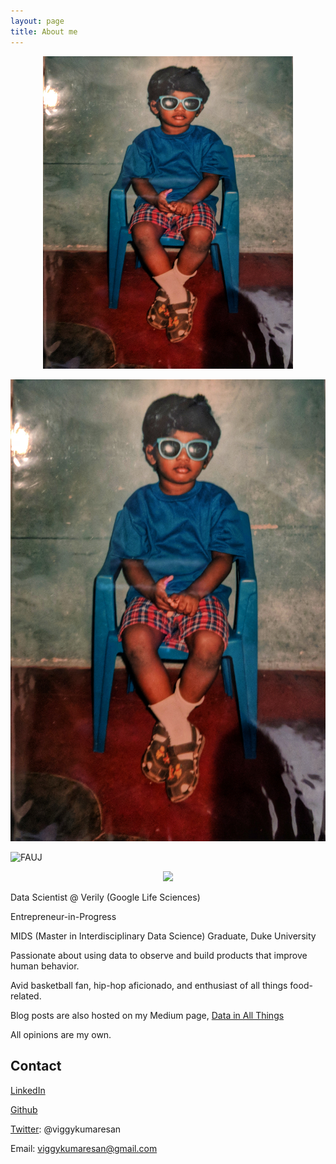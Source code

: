 ```yaml
---
layout: page
title: About me
---
```


<p align="center">
  <img width="400" height="500" src="img/IMG_20171123_112518-01.jpeg">
</p>

![kid](img/IMG_20171123_112518-01.jpeg)


![FAUJ](img/42003678734_452aac18a2_o_copy3.png)

<p align="center">
  <img src="img/42003678734_452aac18a2_o_copy3.png">
</p>

Data Scientist @ Verily (Google Life Sciences)

Entrepreneur-in-Progress

MIDS (Master in Interdisciplinary Data Science) Graduate, Duke University

Passionate about using data to observe and build products that improve human behavior.

Avid basketball fan, hip-hop aficionado, and enthusiast of all things food-related.

Blog posts are also hosted on my Medium page, [Data in All Things](https://medium.com/data-in-all-things)

All opinions are my own.

## Contact

[LinkedIn](https://www.linkedin.com/in/viggy-kumaresan/)

[Github](https://github.com/vkumaresan)

[Twitter](https://twitter.com/viggykumaresan): @viggykumaresan

Email: viggykumaresan@gmail.com


